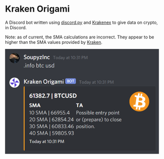 # Kraken Origami
A Discord bot written using [discord.py](https://github.com/Rapptz/discord.py) and [Krakenex](https://github.com/veox/python3-krakenex) to give data on crypto, in Discord.

Note: as of current, the SMA calculations are incorrect. They appear to be higher than the SMA values provided by [Kraken](trade.kraken.com).

![](https://github.com/SoupyzInc/KrakenOrigami/blob/main/Wiki/bitcoin_example.png)
